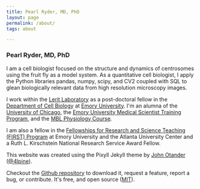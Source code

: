 ```yaml
---
title: Pearl Ryder, MD, PhD
layout: page
permalink: /about/
tags: about

---
```


### Pearl Ryder, MD, PhD

I am a cell biologist focused on the structure and dynamics of centrosomes using the fruit fly as a model system. As a quantitative cell biologist, I apply the Python libraries pandas, numpy, scipy, and CV2 coupled with SQL to glean biologically relevant data from high resolution microscopy images.

I work within the [Lerit Laboratory](http://cellbio.emory.edu/faculty-profiles/primary/lerit-dorothy.html) as a post-doctoral fellow in the [Department of Cell Biology](http://cellbio.emory.edu/) at [Emory University](https://www.emory.edu/home/index.html). I'm an alumna of the [University of Chicago](https://www.uchicago.edu/), the [Emory University Medical Scientist Training Program](https://med.emory.edu/MDPHD/), and the [MBL Physiology Course](http://www.mbl.edu/physiology/).

 I am also a fellow in the [Fellowships for Research and Science Teaching (FIRST) Program](http://physiology.emory.edu/first/) at Emory University and the Atlanta University Center and a Ruth L. Kirschstein National Research Service Award Fellow.

 This website was created using the Pixyll Jekyll theme by [John Otander](http://johnotander.com)
 ([@4lpine](https://twitter.com/4lpine)).

 Checkout the [Github repository](https://github.com/johnotander/pixyll) to download it,
 request a feature, report a bug, or contribute. It's free, and open source
 ([MIT](http://opensource.org/licenses/MIT)).
